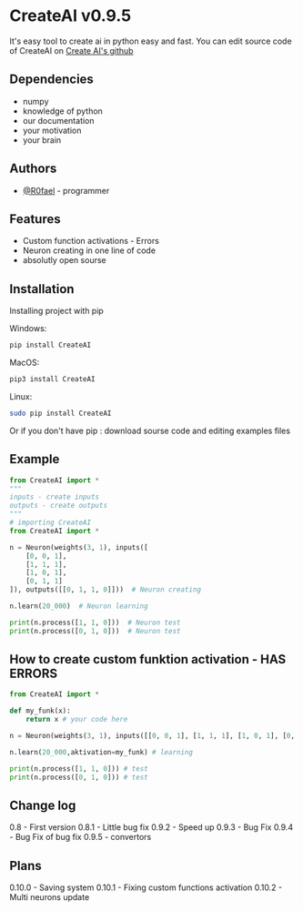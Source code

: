 
# CreateAI v0.9.5
It's easy tool to create ai in python easy and fast.
You can edit source code of CreateAI on [Create AI's github](https://github.com/R0fael/CreateAI)

## Dependencies
 - numpy
 - knowledge of python
 - our documentation
 - your motivation
 - your brain

## Authors

 - [@R0fael](https://www.github.com/R0fael) - programmer

## Features
 - Custom function activations - Errors
 - Neuron creating in one line of code
 - absolutly open sourse

## Installation

Installing project with pip

Windows:
```bash
pip install СreateAI
```

MacOS:
```bash
pip3 install СreateAI
```

Linux:
```bash
sudo pip install СreateAI
```

Or if you don't have pip :
download sourse code and editing examples files

## Example
```python
from CreateAI import *
"""
inputs - create inputs
outputs - create outputs
"""
# importing CreateAI
from CreateAI import *

n = Neuron(weights(3, 1), inputs([
    [0, 0, 1],
    [1, 1, 1],
    [1, 0, 1],
    [0, 1, 1]
]), outputs([[0, 1, 1, 0]]))  # Neuron creating

n.learn(20_000)  # Neuron learning

print(n.process([1, 1, 0]))  # Neuron test
print(n.process([0, 1, 0]))  # Neuron test

```

## How to create custom funktion activation - HAS ERRORS
```python
from CreateAI import *

def my_funk(x):
    return x # your code here

n = Neuron(weights(3, 1), inputs([[0, 0, 1], [1, 1, 1], [1, 0, 1], [0, 1, 1]]), outputs([[0, 1, 1, 0]])) # neuron creating

n.learn(20_000,aktivation=my_funk) # learning

print(n.process([1, 1, 0])) # test
print(n.process([0, 1, 0])) # test
```

## Change log
0.8 - First version
0.8.1 - Little bug fix
0.9.2 - Speed up
0.9.3 - Bug Fix
0.9.4 - Bug Fix of bug fix
0.9.5 - convertors

## Plans
0.10.0 - Saving system
0.10.1 - Fixing custom functions activation
0.10.2 - Multi neurons update